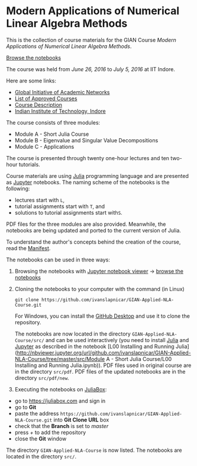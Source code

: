 # Modern Applications of Numerical Linear Algebra Methods

This is the collection of course materials for the GIAN Course
_Modern Applications of Numerical Linear Algebra Methods_.

[Browse the notebooks](http://nbviewer.jupyter.org/url/github.com/ivanslapnicar/GIAN-Applied-NLA-Course/tree/master/src/)

The course was held from _June 26, 2016_ to _July 5, 2016_ at IIT Indore.

Here are some links:
* [Global Initiative of Academic Networks](http://www.gian.iitkgp.ac.in/)
* [List of Approved Courses](http://www.gian.iitkgp.ac.in/ccourses/approvecourses2)
* [Course Description](BR1458109755Final_Modern_Applications_of_Numerical_Linear_Algebra_Methods.PDF)
* [Indian Institute of Technology, Indore](http://www.iiti.ac.in/)


The course consists of three modules:

* Module A - Short Julia Course
* Module B - Eigenvalue and Singular Value Decompositions
* Module C - Applications

The course is presented through twenty  one-hour lectures and ten two-hour tutorials.

Course materials are using [Julia](http://julialang.org/) programming language
and are presented as [Jupyter](http://jupyter.org/) notebooks.
The naming scheme of the notebooks is the following:

* lectures start with `L`,
* tutorial assignments start with `T`, and
* solutions to tutorial assignments start with`S`.

PDF files for the three modules are also provided. Meanwhile, the notebooks are being updated and ported to the current version of Julia.

To understand the author's concepts behind the creation of the course,
read the [Manifest](src/Manifest.md).

The notebooks can be used in three ways:

1. Browsing the notebooks with
[Jupyter notebook viewer](http://nbviewer.jupyter.org/) ->
[browse the notebooks](http://nbviewer.jupyter.org/url/github.com/ivanslapnicar/GIAN-Applied-NLA-Course/tree/master/src/)

2. Cloning the notebooks to your computer with the command (in Linux)

    `git clone https://github.com/ivanslapnicar/GIAN-Applied-NLA-Course.git`

    For Windows, you can install the [GitHub Desktop](https://desktop.github.com/)
    and use it to clone the repository.

    The notebooks are now located in the directory `GIAN-Applied-NLA-Course/src/` and can
be used interactively (you need to install  [Julia](http://julialang.org/) and
[Jupyter](http://jupyter.org/) as described in the notebook
[L00 Installing and Running Julia](http://nbviewer.jupyter.org/url/github.com/ivanslapnicar/GIAN-Applied-NLA-Course/tree/master/src/Module A - Short Julia Course/L00 Installing and Running Julia.ipynb)).
PDF files used in original course are in the directory `src/pdf`.
PDF files of the updated notebooks are in the directory `src/pdf/new`.

3. Executing the notebooks on [JuliaBox](https://juliabox.com/):

  * go to https://juliabox.com and sign in
  * go to __Git__
  * paste the address `https://github.com/ivanslapnicar/GIAN-Applied-NLA-Course.git` into
__Git Clone URL__ box
  * check that the __Branch__ is set to _master_
  * press _+_ to add the repository
  * close the __Git__ window

  The directory `GIAN-Applied-NLA-Course` is now listed. The notebooks are
  located in the directory `src/`.
